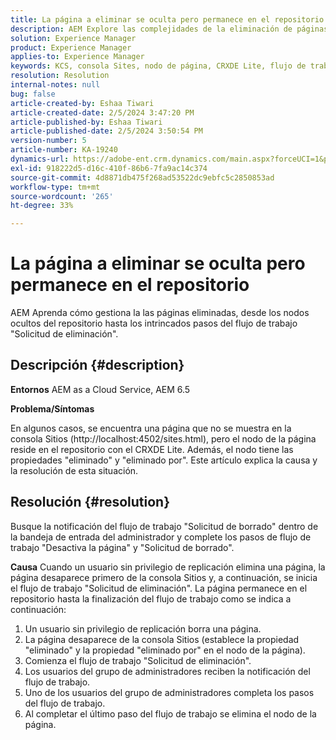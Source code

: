 ```yaml
---
title: La página a eliminar se oculta pero permanece en el repositorio
description: AEM Explore las complejidades de la eliminación de páginas en la y obtenga información acerca de los nodos ocultos, los flujos de trabajo de "Solicitud de eliminación" y la función del administrador.
solution: Experience Manager
product: Experience Manager
applies-to: Experience Manager
keywords: KCS, consola Sites, nodo de página, CRXDE Lite, flujo de trabajo, repositorio
resolution: Resolution
internal-notes: null
bug: false
article-created-by: Eshaa Tiwari
article-created-date: 2/5/2024 3:47:20 PM
article-published-by: Eshaa Tiwari
article-published-date: 2/5/2024 3:50:54 PM
version-number: 5
article-number: KA-19240
dynamics-url: https://adobe-ent.crm.dynamics.com/main.aspx?forceUCI=1&pagetype=entityrecord&etn=knowledgearticle&id=1b997bd2-3dc4-ee11-9079-6045bd006268
exl-id: 918222d5-d16c-410f-86b6-7fa9ac14c374
source-git-commit: 4d8871db475f268ad53522dc9ebfc5c2850853ad
workflow-type: tm+mt
source-wordcount: '265'
ht-degree: 33%

---
```


# La página a eliminar se oculta pero permanece en el repositorio


AEM Aprenda cómo gestiona la las páginas eliminadas, desde los nodos ocultos del repositorio hasta los intrincados pasos del flujo de trabajo &quot;Solicitud de eliminación&quot;.

## Descripción {#description}


<b>Entornos</b>
AEM as a Cloud Service, AEM 6.5

<b>Problema/Síntomas</b>

En algunos casos, se encuentra una página que no se muestra en la consola Sitios (http://localhost:4502/sites.html), pero el nodo de la página reside en el repositorio con el CRXDE Lite. Además, el nodo tiene las propiedades &quot;eliminado&quot; y &quot;eliminado por&quot;. Este artículo explica la causa y la resolución de esta situación.


## Resolución {#resolution}


Busque la notificación del flujo de trabajo &quot;Solicitud de borrado&quot; dentro de la bandeja de entrada del administrador y complete los pasos de flujo de trabajo &quot;Desactiva la página&quot; y &quot;Solicitud de borrado&quot;.

<b>Causa</b>
Cuando un usuario sin privilegio de replicación elimina una página, la página desaparece primero de la consola Sitios y, a continuación, se inicia el flujo de trabajo &quot;Solicitud de eliminación&quot;. La página permanece en el repositorio hasta la finalización del flujo de trabajo como se indica a continuación:
1. Un usuario sin privilegio de replicación borra una página.
2. La página desaparece de la consola Sitios (establece la propiedad &quot;eliminado&quot; y la propiedad &quot;eliminado por&quot; en el nodo de la página).
3. Comienza el flujo de trabajo &quot;Solicitud de eliminación&quot;.
4. Los usuarios del grupo de administradores reciben la notificación del flujo de trabajo.
5. Uno de los usuarios del grupo de administradores completa los pasos del flujo de trabajo.
6. Al completar el último paso del flujo de trabajo se elimina el nodo de la página.
